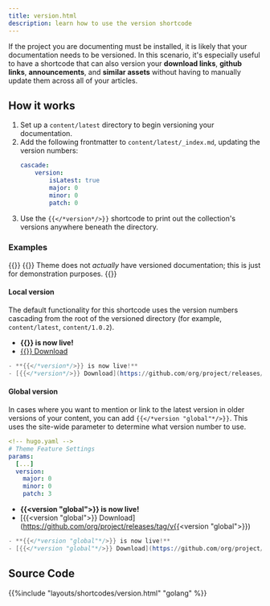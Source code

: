 ```yaml
---
title: version.html
description: learn how to use the version shortcode
---
```


If the project you are documenting must be installed, it is likely that your documentation needs to be versioned. In this scenario, it's especially useful to have a shortcode that can also version your **download links**, **github links**, **announcements**, and **similar assets** without having to manually update them across all of your articles. 

## How it works

1. Set up a `content/latest` directory to begin versioning your documentation.
2. Add the following frontmatter to `content/latest/_index.md`, updating the version numbers:
   ```yaml
   cascade:
       version:
           isLatest: true
           major: 0
           minor: 0 
           patch: 0
   ```
3. Use the `{{</*version*/>}}` shortcode to print out the collection's versions anywhere beneath the directory.

### Examples 

{{<notice note>}}
{{<prod>}} Theme does not _actually_ have versioned documentation; this is just for demonstration purposes. 
{{</notice>}}

#### Local version 

The default functionality for this shortcode uses the version numbers cascading from the root of the versioned directory (for example, `content/latest`, `content/1.0.2`). 

- **{{<version>}} is now live!**
- [{{<version>}} Download](https://github.com/org/project/releases/tag/v{{<version>}})

```s
- **{{</*version*/>}} is now live!**
- [{{</*version*/>}} Download](https://github.com/org/project/releases/tag/v{{</*version*/>}})
```

#### Global version 

In cases where you want to mention or link to the latest version in older versions of your content, you can add `{{</*version "global"*/>}}`. This uses the site-wide parameter to determine what version number to use.

```yaml
<!-- hugo.yaml -->
# Theme Feature Settings
params: 
  [...]
  version: 
    major: 0
    minor: 0
    patch: 3
```

- **{{<version "global">}} is now live!**
- [{{<version "global">}} Download](https://github.com/org/project/releases/tag/v{{<version "global">}})

```s
- **{{</*version "global"*/>}} is now live!**
- [{{</*version "global"*/>}} Download](https://github.com/org/project/releases/tag/v{{</*version "global"*/>}})
```

## Source Code 

{{%include "layouts/shortcodes/version.html" "golang" %}}
